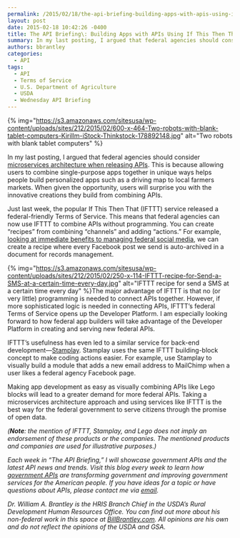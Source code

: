 ```yaml
---
permalink: /2015/02/18/the-api-briefing-building-apps-with-apis-using-if-this-then-that/
layout: post
date: 2015-02-18 10:42:26 -0400
title: The API Briefing\: Building Apps with APIs Using If This Then That
summary: In my last posting, I argued that federal agencies should consider microservices architecture when releasing APIs. This is because allowing users to combine single-purpose apps together in unique ways helps people build personalized apps such as a driving map to local farmers markets. When given the opportunity, users will surprise you with the innovative creations
authors: bbrantley
categories:
  - API
tags:
  - API
  - Terms of Service
  - U.S. Department of Agriculture
  - USDA
  - Wednesday API Briefing
---
```


{% img="https://s3.amazonaws.com/sitesusa/wp-content/uploads/sites/212/2015/02/600-x-464-Two-robots-with-blank-tablet-computers-Kirillm-iStock-Thinkstock-178892148.jpg" alt="Two robots with blank tablet computers" %} 

In my last posting, I argued that federal agencies should consider <a href="https://www.WHATEVER/2015/02/11/the-api-briefing-two-api-trends-to-watch-in-2015-microservices-and-containers/" target="_blank">microservices architecture when releasing APIs</a>. This is because allowing users to combine single-purpose apps together in unique ways helps people build personalized apps such as a driving map to local farmers markets. When given the opportunity, users will surprise you with the innovative creations they build from combining APIs.

Just last week, the popular If This Then That (IFTTT) service released a federal-friendly Terms of Service. This means that federal agencies can now use IFTTT to combine APIs without programming. You can create “recipes” from combining “channels” and adding “actions.” For example, <a title="IFTTT Combines Social Media, Mobile and Internet of Things for Government" href="https://www.WHATEVER/2015/02/12/ifttt-combines-social-media-mobile-and-internet-of-things-for-government/" target="_blank">looking at immediate benefits to managing federal social media</a>, we can create a recipe where every Facebook post we send is auto-archived in a document for records management.

{% img="https://s3.amazonaws.com/sitesusa/wp-content/uploads/sites/212/2015/02/250-x-114-IFTTT-recipe-for-Send-a-SMS-at-a-certain-time-every-day.jpg" alt="IFTTT recipe for send a SMS at a certain time every day" %}The major advantage of IFTTT is that no (or very little) programming is needed to connect APIs together. However, if more sophisticated logic is needed in connecting APIs, IFTTT’s federal Terms of Service opens up the Developer Platform. I am especially looking forward to how federal app builders will take advantage of the Developer Platform in creating and serving new federal APIs.

IFTTT’s usefulness has even led to a similar service for back-end development—<a href="http://techcrunch.com/2014/10/06/stamplay-is-ifttt-for-back-end-development/" target="_blank">Stamplay</a>. Stamplay uses the same IFTTT building-block concept to make coding actions easier. For example, use Stamplay to visually build a module that adds a new email address to MailChimp when a user likes a federal agency Facebook page.

Making app development as easy as visually combining APIs like Lego blocks will lead to a greater demand for more federal APIs. Taking a microservices architecture approach and using services like IFTTT is the best way for the federal government to serve citizens through the promise of open data.

_(**Note**: the mention of IFTTT, Stamplay, and Lego does not imply an endorsement of these products or the companies. The mentioned products and companies are used for illustrative purposes.)_

_Each week in “The API Briefing,” I will showcase government APIs and the latest API news and trends. Visit this blog every week to learn how [government APIs](https://www.WHATEVER/2013/04/30/apis-in-government/ "APIs in Government") are transforming government and improving government services for the American people. If you have ideas for a topic or have questions about APIs, please contact me via <a href="mailto:bill.brantley@wdc.usda.gov" target="_blank">email</a>._

_Dr. William A. Brantley is the HRIS Branch Chief in the USDA’s Rural Development Human Resources Office. You can find out more about his non-federal work in this space at <a href="http://billbrantley.com/" target="_blank">BillBrantley.com</a>. All opinions are his own and do not reflect the opinions of the USDA and GSA._